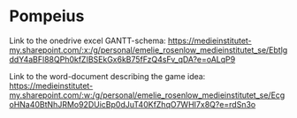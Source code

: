 # Pompeius

Link to the onedrive excel GANTT-schema:
https://medieinstitutet-my.sharepoint.com/:x:/g/personal/emelie_rosenlow_medieinstitutet_se/EbtlgddY4aBFl88QPh0kfZIBSEkGx6kB75fFzQ4sFv_qDA?e=oALqP9 

Link to the word-document describing the game idea:
https://medieinstitutet-my.sharepoint.com/:w:/g/personal/emelie_rosenlow_medieinstitutet_se/EcgoHNa40BtNhJRMo92DUicBp0dJuT40KfZhqO7WHI7x8Q?e=rdSn3o
